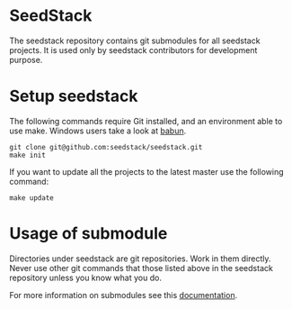 # SeedStack

The seedstack repository contains git submodules for all seedstack
projects. It is used only by seedstack contributors for development
purpose.

# Setup seedstack

The following commands require Git installed, and an environment able
to use make. Windows users take a look at [babun](https://github.com/babun/babun).

    git clone git@github.com:seedstack/seedstack.git
    make init

If you want to update all the projects to the latest master use the following command:

    make update

# Usage of submodule

Directories under seedstack are git repositories. Work in them
directly. Never use other git commands that those listed above in the
seedstack repository unless you know what you do.

For more information on submodules see this [documentation](http://git-scm.com/book/en/v2/Git-Tools-Submodules).
